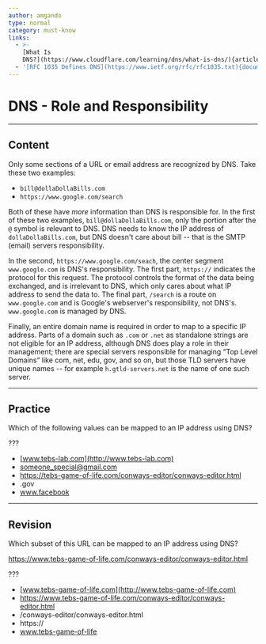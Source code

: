 ```yaml
---
author: amgando
type: normal
category: must-know
links:
  - >-
    [What Is
    DNS?](https://www.cloudflare.com/learning/dns/what-is-dns/){article}
  - '[RFC 1035 Defines DNS](https://www.ietf.org/rfc/rfc1035.txt){documentation}'
---
```


# DNS - Role and Responsibility


---

## Content

Only some sections of a URL or email address are recognized by DNS. Take these two examples:

- `bill@dollaDollaBills.com`
- `https://www.google.com/search`

Both of these have *more* information than DNS is responsible for. In the first of these two examples, `bill@dollaDollaBills.com`, only the portion after the `@` symbol is relevant to DNS. DNS needs to know the IP address of `dollaDollaBills.com`, but DNS doesn't care about bill -- that is the SMTP (email) servers responsibility.

In the second, `https://www.google.com/seach`, the center segment `www.google.com` is DNS's responsibility. The first part, `https://` indicates the protocol for this request. The protocol controls the format of the data being exchanged, and is irrelevant to DNS, which only cares about what IP address to send the data to. The final part, `/search` is a route on `www.google.com` and is Google's webserver's responsibility, not DNS's. `www.google.com` is managed by DNS.

Finally, an entire domain name is required in order to map to a specific IP address. Parts of a domain such as `.com` or `.net` as standalone strings are  not eligible for an IP address, although DNS does play a role in their management; there are special servers responsible for managing “Top Level Domains” like com, net, edu, gov, and so on, but those TLD servers have unique names -- for example `h.gtld-servers.net` is the name of one such server.


---

## Practice

Which of the following values can be mapped to an IP address using DNS?

???

- [www.tebs-lab.com](http://www.tebs-lab.com)
- [someone_special@gmail.com](mailto:someone_special@gmail.com)
- <https://tebs-game-of-life.com/conways-editor/conways-editor.html>
- .gov
- www.facebook


---

## Revision

Which subset of this URL can be mapped to an IP address using DNS?

<https://www.tebs-game-of-life.com/conways-editor/conways-editor.html>

???

- [www.tebs-game-of-life.com](http://www.tebs-game-of-life.com)
- <https://www.tebs-game-of-life.com/conways-editor/conways-editor.html>
- /conways-editor/conways-editor.html
- https://
- www.tebs-game-of-life
 
